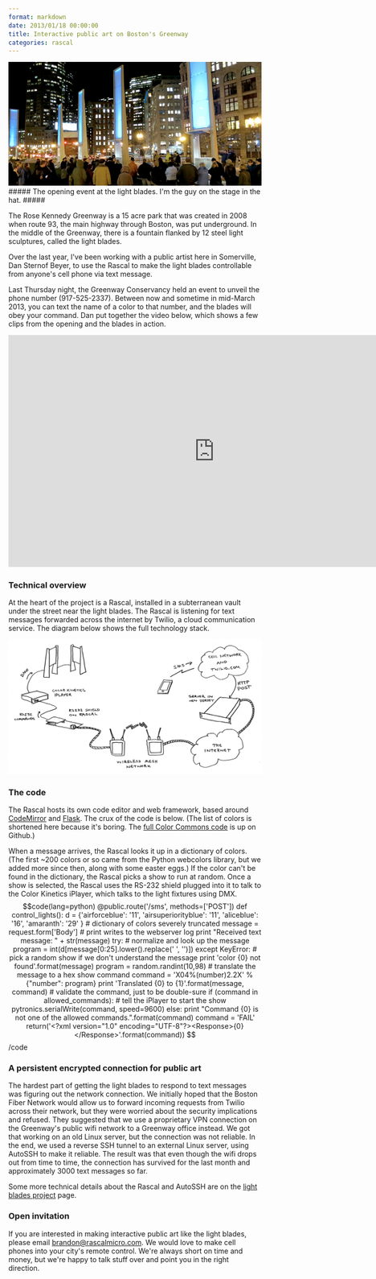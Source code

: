 ```yaml
---
format: markdown
date: 2013/01/18 00:00:00
title: Interactive public art on Boston's Greenway
categories: rascal
---
```

<img src="/img/light-blades-opening-2013-01-10.jpg">
##### The opening event at the light blades. I'm the guy on the stage in the hat. #####

The Rose Kennedy Greenway is a 15 acre park that was created in 2008 when route 93, the main highway through Boston, was put underground. In the middle of the Greenway, there is a fountain flanked by 12 steel light sculptures, called the light blades.

Over the last year, I've been working with a public artist here in Somerville, Dan Sternof Beyer, to use the Rascal to make the light blades controllable from anyone's cell phone via text message.

Last Thursday night, the Greenway Conservancy held an event to unveil the phone number (917-525-2337). Between now and sometime in mid-March 2013, you can text the name of a color to that number, and the blades will obey your command. Dan put together the video below, which shows a few clips from the opening and the blades in action.

<iframe class="span14" src="http://player.vimeo.com/video/57427317?title=0&amp;byline=0&amp;color=C6433C" width="820" height="461" frameborder="0" webkitAllowFullScreen mozallowfullscreen allowFullScreen></iframe>

### Technical overview ###

At the heart of the project is a Rascal, installed in a subterranean vault under the street near the light blades. The Rascal is listening for text messages forwarded across the internet by Twilio, a cloud communication service. The diagram below shows the full technology stack.

<img src="/img/light-blades-overview.png" width="820px">

### The code ###

The Rascal hosts its own code editor and web framework, based around [CodeMirror][3] and [Flask][4]. The crux of the code is below. (The list of colors is shortened here because it's boring. The [full Color Commons code][1] is up on Github.)

When a message arrives, the Rascal looks it up in a dictionary of colors. (The first ~200 colors or so came from the Python webcolors library, but we added more since then, along with some easter eggs.) If the color can't be found in the dictionary, the Rascal picks a show to run at random. Once a show is selected, the Rascal uses the RS-232 shield plugged into it to talk to the Color Kinetics iPlayer, which talks to the light fixtures using DMX.
$$code(lang=python)
@public.route('/sms', methods=['POST'])
def control_lights():
    d = {'airforceblue': '11',
        'airsuperiorityblue': '11',
        'aliceblue': '16',
        'amaranth': '29' 
    } # dictionary of colors severely truncated
    message = request.form['Body']
    # print writes to the webserver log
    print "Received text message: " + str(message)
    try:
        # normalize and look up the message
        program = int(d[message[0:25].lower().replace(' ', '')])
    except KeyError:
        # pick a random show if we don't understand the message
        print 'color {0} not found'.format(message)
        program = random.randint(10,98)
    # translate the message to a hex show command
    command = 'X04%(number)2.2X' % {"number": program}
    print 'Translated {0} to {1}'.format(message, command)
    # validate the command, just to be double-sure
    if (command in allowed_commands):
        # tell the iPlayer to start the show
        pytronics.serialWrite(command, speed=9600)
    else:
        print "Command {0} is not one of the allowed commands.".format(command)
        command = 'FAIL'
    return('<?xml version="1.0" encoding="UTF-8"?><Response>{0}</Response>'.format(command))
$$/code

### A persistent encrypted connection for public art ###

The hardest part of getting the light blades to respond to text messages was figuring out the network connection. We initially hoped that the Boston Fiber Network would allow us to forward incoming requests from Twilio across their network, but they were worried about the security implications and refused. They suggested that we use a proprietary VPN connection on the Greenway's public wifi network to a Greenway office instead. We got that working on an old Linux server, but the connection was not reliable. In the end, we used a reverse SSH tunnel to an external Linux server, using AutoSSH to make it reliable. The result was that even though the wifi drops out from time to time, the connection has survived for the last month and approximately 3000 text messages so far.

Some more technical details about the Rascal and AutoSSH are on the [light blades project][2] page.

### Open invitation ###

If you are interested in making interactive public art like the light blades, please email brandon@rascalmicro.com. We would love to make cell phones into your city's remote control. We're always short on time and money, but we're happy to talk stuff over and point you in the right direction.

[1]: https://gist.github.com/4494118
[2]: http://rascalmicro.com/docs/project-light-blades.html
[3]: http://codemirror.net
[4]: http://flask.pocoo.org/